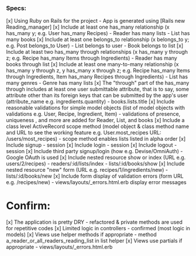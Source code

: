### Specs:

[x] Using Ruby on Rails for the project
    - App is generated using [Rails new Reading_manager]
[x] Include at least one has_many relationship (x has_many y; e.g. User has_many Recipes)
    - Reader has many lists
    - List has many books
[x] Include at least one belongs_to relationship (x belongs_to y; e.g. Post belongs_to User)
    - List belongs to user
    - Book belongs to list
[x] Include at least two has_many through relationships (x has_many y through z; e.g. Recipe has_many Items through Ingredients)
    - Reader has many books through list
[x] Include at least one many-to-many relationship (x has_many y through z, y has_many x through z; e.g. Recipe has_many Items through Ingredients, Item has_many Recipes through Ingredients)
    - List has many genres
    - Genre has many lists
[x] The "through" part of the has_many through includes at least one user submittable attribute, that is to say, some attribute other than its foreign keys that can be submitted by the app's user (attribute_name e.g. ingredients.quantity)
    - books.lists.title
[x] Include reasonable validations for simple model objects (list of model objects with validations e.g. User, Recipe, Ingredient, Item)
    - validations of presence, uniqueness , and more are added for Reader, List, and books
[x] Include a class level ActiveRecord scope method (model object & class method name and URL to see the working feature e.g. User.most_recipes URL: /users/most_recipes)
    - scope method enables lists listed in alpha order
[x] Include signup
    - session
[x] Include login
    - session
[x] Include logout
    - session
[x] Include third party signup/login (how e.g. Devise/OmniAuth)
    - Google OAuth is used
[x] Include nested resource show or index (URL e.g. users/2/recipes)
    - readers/:id/lists/index
    - lists/:id/books/show
[x] Include nested resource "new" form (URL e.g. recipes/1/ingredients/new)
    - lists/:id/books/new
[x] Include form display of validation errors (form URL e.g. /recipes/new)
    - views/layouts/_errors.html.erb display error messages

# Confirm:

[x] The application is pretty DRY
    - refactored & private methods are used for repetitive codes
[x] Limited logic in controllers
    - confirmed (most logic in models)
[x] Views use helper methods if appropriate
    - method a_reader_or_all_readers_reading_list in list helper
[x] Views use partials if appropriate
    - views/layouts/_errors.html.erb